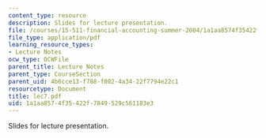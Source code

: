 ```yaml
---
content_type: resource
description: Slides for lecture presentation.
file: /courses/15-511-financial-accounting-summer-2004/1a1aa8574f35422f7849529c561183e3_lec7.pdf
file_type: application/pdf
learning_resource_types:
- Lecture Notes
ocw_type: OCWFile
parent_title: Lecture Notes
parent_type: CourseSection
parent_uid: 4b6cce13-f788-f002-4a34-22f7794e22c1
resourcetype: Document
title: lec7.pdf
uid: 1a1aa857-4f35-422f-7849-529c561183e3
---
```

Slides for lecture presentation.

